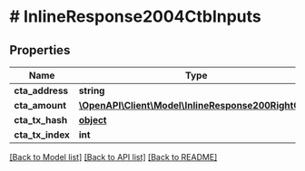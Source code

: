 # # InlineResponse2004CtbInputs

## Properties

Name | Type | Description | Notes
------------ | ------------- | ------------- | -------------
**cta_address** | **string** |  | 
**cta_amount** | [**\OpenAPI\Client\Model\InlineResponse200RightCoin**](InlineResponse200RightCoin.md) |  | 
**cta_tx_hash** | [**object**](.md) |  | 
**cta_tx_index** | **int** |  | 

[[Back to Model list]](../../README.md#documentation-for-models) [[Back to API list]](../../README.md#documentation-for-api-endpoints) [[Back to README]](../../README.md)


